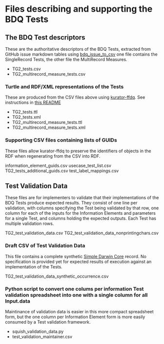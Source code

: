 # Files describing and supporting the BDQ Tests

## The BDQ Test descriptors

These are the authoritative descriptors of the BDQ Tests, extracted from GitHub issue markdown tables using [bdq_issue_to_csv](https://github.com/kurator-org/bdq_issue_to_csv) one file contains the SingleRecord Tests, the other file the MultiRecord Measures.

- TG2_tests.csv
- TG2_multirecord_measure_tests.csv

### Turtle and RDF/XML representations of the Tests

These are produced from the CSV files above using [kurator-ffdq](https://github.com/kurator-org/kurator-ffdq).  See instructions in [this README](https://github.com/kurator-org/bdq_issue_to_csv/blob/master/README.md)

- TG2_tests.ttl
- TG2_tests.xml
- TG2_multirecord_measure_tests.ttl
- TG2_multirecord_measure_tests.xml

### Supporting CSV files containing lists of GUIDs

These files allow kurator-ffdq to preserve the identifiers of objects in the RDF when regenerating from the CSV into RDF.

information_element_guids.csv
usecase_test_list.csv
TG2_tests_additional_guids.csv
test_label_mappings.csv

## Test Validation Data 

These files are for implementers to validate that their implementations of the BDQ Tests produce expected results.  They consist of one line per validation, with columns specifying the Test being validated by that row, one column for each of the inputs for the Information Elements and parameters for a single Test, and columns holding the expected outputs.  Each Test has multiple validation rows.  

TG2_test_validation_data.csv
TG2_test_validation_data_nonprintingchars.csv

### Draft CSV of Test Validation Data 

This file contains a complete synthetic [Simple Darwin Core](https://dwc.tdwg.org/simple/) record.  No specification is provided yet for expected results of execution against an implementation of the Tests.

TG2_test_validation_data_synthetic_occurrence.csv

### Python script to convert one colums per information Test validation spreadsheet into one with a single column for all Input.data

Maintinance of validation data is easier in this more compact spreadsheet form, but the one column per Information Element form is more easily consumed by a Test validation framework.

- squish_validation_data.py
- test_validation_maintainer.csv

